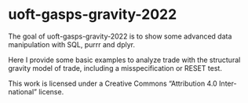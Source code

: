 # uoft-gasps-gravity-2022

<!-- badges: start -->
<!-- badges: end -->

The goal of uoft-gasps-gravity-2022 is to show some advanced data manipulation with SQL, purrr and dplyr.

Here I provide some basic examples to analyze trade with the structural gravity model of trade, including a misspecification or RESET test.

This work is licensed under a Creative Commons “Attribution 4.0 Inter-
national” license.
